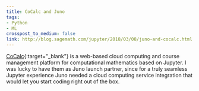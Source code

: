 ```yaml
---
title: CoCalc and Juno
tags:
- Python
- ML
crosspost_to_medium: false
link: http://blog.sagemath.com/jupyter/2018/03/08/juno-and-cocalc.html
---
```


[CoCalc](https://cocalc.com/){:target="_blank"} is a web-based cloud computing and course management platform for computational mathematics based on Jupyter. I was lucky to have them as Juno launch partner, since for a truly seamless Jupyter experience Juno needed a cloud computing service integration that would let you start coding right out of the box.